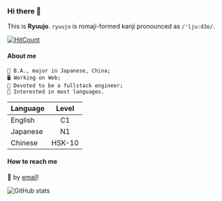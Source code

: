 ### Hi there 👋

This is **Ryuujo**. `ryuujo` is romaji-formed kanji pronounced as `/'lju:d3o/`.

[![HitCount](https://img.shields.io/endpoint?url=https%3A%2F%2Fhits.dwyl.com%2Fryuujo1573%2Fryuujo1573.svg%3Fstyle%3Dflat%26show%3Dunique&style=for-the-badge&logo=github&logoColor=white&logoWidth=20&label=REACHED&message=UV)](http://hits.dwyl.com/ryuujo1573/ryuujo1573)

#### About me

```
📖 B.A., major in Japanese, China;
🖥 Working on Web;
📅 Devoted to be a fullstack engineer;
💬 Interested in most languages.
```

 | Language | Level |
 |:---------|:-------:|
 | English  | C1 |
 | Japanese | N1 |
 | Chinese  | HSK-10|

#### How to reach me

📮 by [email](mailto:ryuujozhn#outlook.com)!

![GitHub stats](https://github-readme-stats.vercel.app/api?username=ryuujo1573)

